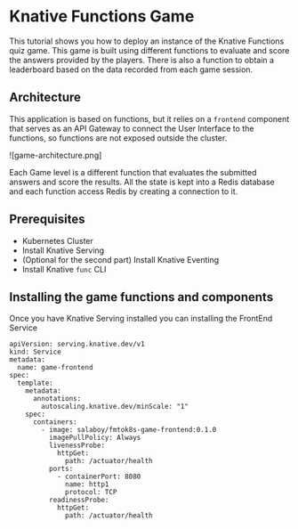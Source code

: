 # Knative Functions Game 

This tutorial shows you how to deploy an instance of the Knative Functions quiz game. 
This game is built using different functions to evaluate and score the answers provided by the players. 
There is also a function to obtain a leaderboard based on the data recorded from each game session.

## Architecture

This application is based on functions, but it relies on a `frontend` component that serves as an API Gateway to connect the User Interface to the functions, so functions are not exposed outside the cluster. 

![game-architecture.png]
  
Each Game level is a different function that evaluates the submitted answers and score the results. 
All the state is kept into a Redis database and each function access Redis by creating a connection to it.
  
  

## Prerequisites

- Kubernetes Cluster
- Install Knative Serving
- (Optional for the second part) Install Knative Eventing
- Install Knative `func` CLI

## Installing the game functions and components
  
Once you have Knative Serving installed you can installing the FrontEnd Service
  
```
apiVersion: serving.knative.dev/v1
kind: Service
metadata:
  name: game-frontend
spec:
  template:
    metadata:
      annotations:
        autoscaling.knative.dev/minScale: "1"
    spec:
      containers:
        - image: salaboy/fmtok8s-game-frontend:0.1.0
          imagePullPolicy: Always
          livenessProbe:
            httpGet:
              path: /actuator/health
          ports:
            - containerPort: 8080
              name: http1
              protocol: TCP
          readinessProbe:
            httpGet:
              path: /actuator/health
```


